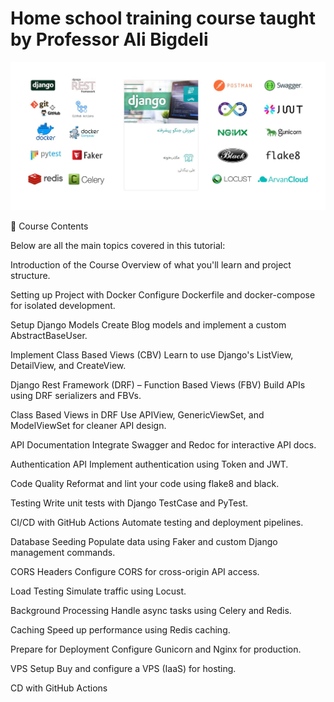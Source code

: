 # Home school training course taught by Professor Ali Bigdeli

![alt text](docs/193206907-8a98755f-37b3-4a53-82c2-936e7aea69d5.jpg)


📘 Course Contents

Below are all the main topics covered in this tutorial:

Introduction of the Course
Overview of what you'll learn and project structure.

Setting up Project with Docker
Configure Dockerfile and docker-compose for isolated development.

Setup Django Models
Create Blog models and implement a custom AbstractBaseUser.

Implement Class Based Views (CBV)
Learn to use Django's ListView, DetailView, and CreateView.

Django Rest Framework (DRF) – Function Based Views (FBV)
Build APIs using DRF serializers and FBVs.

Class Based Views in DRF
Use APIView, GenericViewSet, and ModelViewSet for cleaner API design.

API Documentation
Integrate Swagger and Redoc for interactive API docs.

Authentication API
Implement authentication using Token and JWT.

Code Quality
Reformat and lint your code using flake8 and black.

Testing
Write unit tests with Django TestCase and PyTest.

CI/CD with GitHub Actions
Automate testing and deployment pipelines.

Database Seeding
Populate data using Faker and custom Django management commands.

CORS Headers
Configure CORS for cross-origin API access.

Load Testing
Simulate traffic using Locust.

Background Processing
Handle async tasks using Celery and Redis.

Caching
Speed up performance using Redis caching.

Prepare for Deployment
Configure Gunicorn and Nginx for production.

VPS Setup
Buy and configure a VPS (IaaS) for hosting.

CD with GitHub Actions

